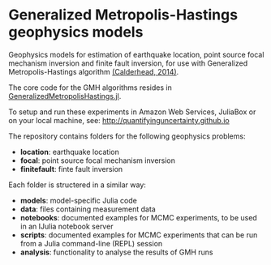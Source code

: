 # Generalized Metropolis-Hastings geophysics models

Geophysics models for estimation of earthquake location, point source focal mechanism inversion and finite fault inversion, for use with Generalized Metropolis-Hastings algorithm [(Calderhead, 2014)](#refs). 

The core code for the GMH algorithms resides in [GeneralizedMetropolisHastings.jl](https://github.com/QuantifyingUncertainty/GeneralizedMetropolisHastings.jl).

To setup and run these experiments in Amazon Web Services, JuliaBox or on your local machine, see: http://quantifyinguncertainty.github.io

The repository contains folders for the following geophysics problems:

- **location**: earthquake location
- **focal**: point source focal mechanism inversion
- **finitefault**: finte fault inversion

Each folder is structered in a similar way:

- **models**: model-specific Julia code
- **data**: files containing measurement data
- **notebooks**: documented examples for MCMC experiments, to be used in an IJulia notebook server
- **scripts**: documented examples for MCMC experiments that can be run from a Julia command-line (REPL) session
- **analysis**: functionality to analyse the results of GMH runs
